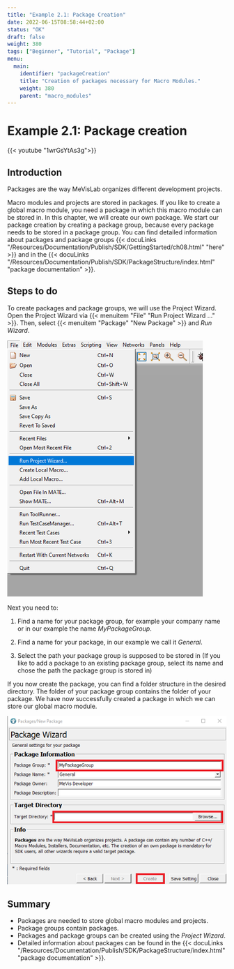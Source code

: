 ```yaml
---
title: "Example 2.1: Package Creation"
date: 2022-06-15T08:58:44+02:00
status: "OK"
draft: false
weight: 380
tags: ["Beginner", "Tutorial", "Package"]
menu: 
  main:
    identifier: "packageCreation"
    title: "Creation of packages necessary for Macro Modules."
    weight: 380
    parent: "macro_modules"
---
```



# Example 2.1: Package creation

{{< youtube "1wrGsYtAs3g">}}

## Introduction

Packages are the way MeVisLab organizes different development projects.

Macro modules and projects are stored in packages. If you like to create a global macro module, you need a package in which this macro module can be stored in. In this chapter, we will create our own package. We start our package creation by creating a package group, because every package needs to be stored in a package group. You can find detailed information about packages and package groups {{< docuLinks "/Resources/Documentation/Publish/SDK/GettingStarted/ch08.html" "here" >}} and in the {{< docuLinks "/Resources/Documentation/Publish/SDK/PackageStructure/index.html" "package documentation" >}}.

[//]: <> (MVL-651)

[//]: <> (MVL-653)

## Steps to do
To create packages and package groups, we will use the Project Wizard. Open the Project Wizard via {{< menuitem "File" "Run Project Wizard ..." >}}. Then, select {{< menuitem "Package" "New Package" >}} and *Run Wizard*.

![The Project Wizard](/images/tutorials/basicmechanics/GUI_01.png "The Project Wizard")

Next you need to:

1.  Find a name for your package group, for example your company name or
    in our example the name *MyPackageGroup*.

2.  Find a name for your package, in our example we call it *General*.

3.  Select the path your package group is supposed to be stored in (If you
    like to add a package to an existing package group, select its name
    and chose the path the package group is stored in)

If you now create the package, you can find a folder structure in the
desired directory. The folder of your package group contains the folder
of your package. We have now successfully created a package in which we can store our
global macro module.

![Package creation](/images/tutorials/basicmechanics/GUI_02.png "Package creation")

## Summary
* Packages are needed to store global macro modules and projects.
* Package groups contain packages.
* Packages and package groups can be created using the *Project Wizard*.
* Detailed information about packages can be found in the {{< docuLinks "/Resources/Documentation/Publish/SDK/PackageStructure/index.html" "package documentation" >}}.

[//]: <> (MVL-653)